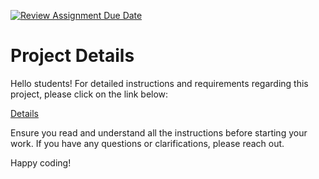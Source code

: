 [![Review Assignment Due Date](https://classroom.github.com/assets/deadline-readme-button-22041afd0340ce965d47ae6ef1cefeee28c7c493a6346c4f15d667ab976d596c.svg)](https://classroom.github.com/a/kxKyPaA0)
# Project Details

Hello students! For detailed instructions and requirements regarding this project, please click on the link below:

[Details](https://gvsu-cis371.github.io/projects/6.html)

Ensure you read and understand all the instructions before starting your work. If you have any questions or clarifications, please reach out.

Happy coding!
